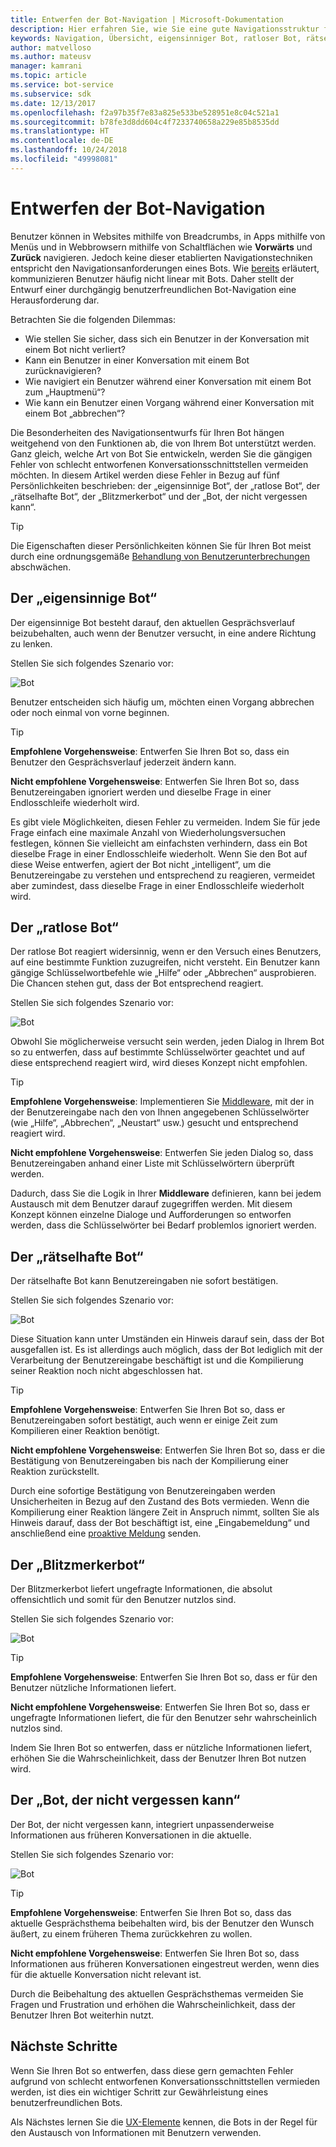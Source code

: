 ```yaml
---
title: Entwerfen der Bot-Navigation | Microsoft-Dokumentation
description: Hier erfahren Sie, wie Sie eine gute Navigationsstruktur für Ihren Bot entwerfen und die häufigsten Fehler beim Navigationsentwurf vermeiden.
keywords: Navigation, Übersicht, eigensinniger Bot, ratloser Bot, rätselhafter Bot, Blitzmerkerbot, Bot, der nicht vergessen kann
author: matvelloso
ms.author: mateusv
manager: kamrani
ms.topic: article
ms.service: bot-service
ms.subservice: sdk
ms.date: 12/13/2017
ms.openlocfilehash: f2a97b35f7e83a825e533be528951e8c04c521a1
ms.sourcegitcommit: b78fe3d8dd604c4f7233740658a229e85b8535dd
ms.translationtype: HT
ms.contentlocale: de-DE
ms.lasthandoff: 10/24/2018
ms.locfileid: "49998081"
---
```

# <a name="design-bot-navigation"></a>Entwerfen der Bot-Navigation

Benutzer können in Websites mithilfe von Breadcrumbs, in Apps mithilfe von Menüs und in Webbrowsern mithilfe von Schaltflächen wie **Vorwärts** und **Zurück** navigieren. Jedoch keine dieser etablierten Navigationstechniken entspricht den Navigationsanforderungen eines Bots. Wie [bereits](~/bot-service-design-conversation-flow.md#handle-interruptions) erläutert, kommunizieren Benutzer häufig nicht linear mit Bots. Daher stellt der Entwurf einer durchgängig benutzerfreundlichen Bot-Navigation eine Herausforderung dar. 

Betrachten Sie die folgenden Dilemmas:

- Wie stellen Sie sicher, dass sich ein Benutzer in der Konversation mit einem Bot nicht verliert? 
- Kann ein Benutzer in einer Konversation mit einem Bot zurücknavigieren? 
- Wie navigiert ein Benutzer während einer Konversation mit einem Bot zum „Hauptmenü“? 
- Wie kann ein Benutzer einen Vorgang während einer Konversation mit einem Bot „abbrechen“? 

Die Besonderheiten des Navigationsentwurfs für Ihren Bot hängen weitgehend von den Funktionen ab, die von Ihrem Bot unterstützt werden. Ganz gleich, welche Art von Bot Sie entwickeln, werden Sie die gängigen Fehler von schlecht entworfenen Konversationsschnittstellen vermeiden möchten. In diesem Artikel werden diese Fehler in Bezug auf fünf Persönlichkeiten beschrieben: der „eigensinnige Bot“, der „ratlose Bot“, der „rätselhafte Bot“, der „Blitzmerkerbot“ und der „Bot, der nicht vergessen kann“. 

> [!TIP]
> Die Eigenschaften dieser Persönlichkeiten können Sie für Ihren Bot meist durch eine ordnungsgemäße [Behandlung von Benutzerunterbrechungen](v4sdk/bot-builder-howto-handle-user-interrupt.md) abschwächen.

## <a name="the-stubborn-bot"></a>Der „eigensinnige Bot“

Der eigensinnige Bot besteht darauf, den aktuellen Gesprächsverlauf beizubehalten, auch wenn der Benutzer versucht, in eine andere Richtung zu lenken. 

Stellen Sie sich folgendes Szenario vor: 

![Bot](~/media/bot-service-design-navigation/stubborn-bot-new.png)

Benutzer entscheiden sich häufig um, möchten einen Vorgang abbrechen oder noch einmal von vorne beginnen. 

> [!TIP]
> <b>Empfohlene Vorgehensweise</b>: Entwerfen Sie Ihren Bot so, dass ein Benutzer den Gesprächsverlauf jederzeit ändern kann. 
>
> <b>Nicht empfohlene Vorgehensweise</b>: Entwerfen Sie Ihren Bot so, dass Benutzereingaben ignoriert werden und dieselbe Frage in einer Endlosschleife wiederholt wird. 

Es gibt viele Möglichkeiten, diesen Fehler zu vermeiden. Indem Sie für jede Frage einfach eine maximale Anzahl von Wiederholungsversuchen festlegen, können Sie vielleicht am einfachsten verhindern, dass ein Bot dieselbe Frage in einer Endlosschleife wiederholt. Wenn Sie den Bot auf diese Weise entwerfen, agiert der Bot nicht „intelligent“, um die Benutzereingabe zu verstehen und entsprechend zu reagieren, vermeidet aber zumindest, dass dieselbe Frage in einer Endlosschleife wiederholt wird. 

## <a name="the-clueless-bot"></a>Der „ratlose Bot“

Der ratlose Bot reagiert widersinnig, wenn er den Versuch eines Benutzers, auf eine bestimmte Funktion zuzugreifen, nicht versteht. Ein Benutzer kann gängige Schlüsselwortbefehle wie „Hilfe“ oder „Abbrechen“ ausprobieren. Die Chancen stehen gut, dass der Bot entsprechend reagiert.

Stellen Sie sich folgendes Szenario vor: 

![Bot](~/media/bot-service-design-navigation/clueless-bot.png)

Obwohl Sie möglicherweise versucht sein werden, jeden Dialog in Ihrem Bot so zu entwerfen, dass auf bestimmte Schlüsselwörter geachtet und auf diese entsprechend reagiert wird, wird dieses Konzept nicht empfohlen. 

> [!TIP]
> <b>Empfohlene Vorgehensweise</b>: Implementieren Sie [Middleware](v4sdk/bot-builder-create-middleware.md), mit der in der Benutzereingabe nach den von Ihnen angegebenen Schlüsselwörter (wie „Hilfe“, „Abbrechen“, „Neustart“ usw.) gesucht und entsprechend reagiert wird. 
> 
> <b>Nicht empfohlene Vorgehensweise</b>: Entwerfen Sie jeden Dialog so, dass Benutzereingaben anhand einer Liste mit Schlüsselwörtern überprüft werden. 

Dadurch, dass Sie die Logik in Ihrer **Middleware** definieren, kann bei jedem Austausch mit dem Benutzer darauf zugegriffen werden. Mit diesem Konzept können einzelne Dialoge und Aufforderungen so entworfen werden, dass die Schlüsselwörter bei Bedarf problemlos ignoriert werden.

## <a name="the-mysterious-bot"></a>Der „rätselhafte Bot“

Der rätselhafte Bot kann Benutzereingaben nie sofort bestätigen. 

Stellen Sie sich folgendes Szenario vor: 

![Bot](~/media/bot-service-design-navigation/mysterious-bot.png)

Diese Situation kann unter Umständen ein Hinweis darauf sein, dass der Bot ausgefallen ist. Es ist allerdings auch möglich, dass der Bot lediglich mit der Verarbeitung der Benutzereingabe beschäftigt ist und die Kompilierung seiner Reaktion noch nicht abgeschlossen hat. 

> [!TIP]
> <b>Empfohlene Vorgehensweise</b>: Entwerfen Sie Ihren Bot so, dass er Benutzereingaben sofort bestätigt, auch wenn er einige Zeit zum Kompilieren einer Reaktion benötigt. 
> 
> <b>Nicht empfohlene Vorgehensweise</b>: Entwerfen Sie Ihren Bot so, dass er die Bestätigung von Benutzereingaben bis nach der Kompilierung einer Reaktion zurückstellt.

Durch eine sofortige Bestätigung von Benutzereingaben werden Unsicherheiten in Bezug auf den Zustand des Bots vermieden. Wenn die Kompilierung einer Reaktion längere Zeit in Anspruch nimmt, sollten Sie als Hinweis darauf, dass der Bot beschäftigt ist, eine „Eingabemeldung“ und anschließend eine [proaktive Meldung](v4sdk/bot-builder-howto-proactive-message.md) senden.

## <a name="the-captain-obvious-bot"></a>Der „Blitzmerkerbot“

Der Blitzmerkerbot liefert ungefragte Informationen, die absolut offensichtlich und somit für den Benutzer nutzlos sind. 

Stellen Sie sich folgendes Szenario vor:

![Bot](~/media/bot-service-design-navigation/captainobvious-bot.png)

> [!TIP]
> <b>Empfohlene Vorgehensweise</b>: Entwerfen Sie Ihren Bot so, dass er für den Benutzer nützliche Informationen liefert. 
> 
> <b>Nicht empfohlene Vorgehensweise</b>: Entwerfen Sie Ihren Bot so, dass er ungefragte Informationen liefert, die für den Benutzer sehr wahrscheinlich nutzlos sind.

Indem Sie Ihren Bot so entwerfen, dass er nützliche Informationen liefert, erhöhen Sie die Wahrscheinlichkeit, dass der Benutzer Ihren Bot nutzen wird.

## <a name="the-bot-that-cant-forget"></a>Der „Bot, der nicht vergessen kann“

Der Bot, der nicht vergessen kann, integriert unpassenderweise Informationen aus früheren Konversationen in die aktuelle. 

Stellen Sie sich folgendes Szenario vor:

![Bot](~/media/bot-service-design-navigation/rememberall-bot.png)

> [!TIP]
> <b>Empfohlene Vorgehensweise</b>: Entwerfen Sie Ihren Bot so, dass das aktuelle Gesprächsthema beibehalten wird, bis der Benutzer den Wunsch äußert, zu einem früheren Thema zurückkehren zu wollen. 
> 
> <b>Nicht empfohlene Vorgehensweise</b>: Entwerfen Sie Ihren Bot so, dass Informationen aus früheren Konversationen eingestreut werden, wenn dies für die aktuelle Konversation nicht relevant ist.

Durch die Beibehaltung des aktuellen Gesprächsthemas vermeiden Sie Fragen und Frustration und erhöhen die Wahrscheinlichkeit, dass der Benutzer Ihren Bot weiterhin nutzt.

## <a name="next-steps"></a>Nächste Schritte

Wenn Sie Ihren Bot so entwerfen, dass diese gern gemachten Fehler aufgrund von schlecht entworfenen Konversationsschnittstellen vermieden werden, ist dies ein wichtiger Schritt zur Gewährleistung eines benutzerfreundlichen Bots. 

Als Nächstes lernen Sie die [UX-Elemente](~/bot-service-design-user-experience.md) kennen, die Bots in der Regel für den Austausch von Informationen mit Benutzern verwenden. 
